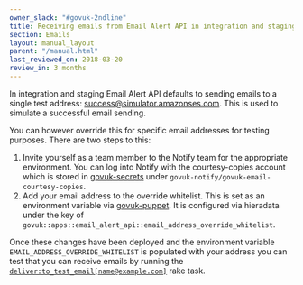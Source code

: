 ```yaml
---
owner_slack: "#govuk-2ndline"
title: Receiving emails from Email Alert API in integration and staging
section: Emails
layout: manual_layout
parent: "/manual.html"
last_reviewed_on: 2018-03-20
review_in: 3 months
---
```


In integration and staging Email Alert API defaults to sending emails
to a single test address: success@simulator.amazonses.com. This is used to
simulate a successful email sending.

You can however override this for specific email addresses for testing
purposes. There are two steps to this:

1. Invite yourself as a team member to the Notify team for the appropriate
   environment. You can log into Notify with the courtesy-copies account
   which is stored in [govuk-secrets][] under
   `govuk-notify/govuk-email-courtesy-copies`.
2. Add your email address to the override whitelist. This is set as an
   environment variable via [govuk-puppet][]. It is configured via hieradata
   under the key of
   `govuk::apps::email_alert_api::email_address_override_whitelist`.

Once these changes have been deployed and the environment variable
`EMAIL_ADDRESS_OVERRIDE_WHITELIST` is populated with your address you can test
that you can receive emails by running the
[`deliver:to_test_email[name@example.com]`][rake-task] rake task.

[govuk-secrets]: https://github.com/alphagov/govuk-secrets
[govuk-puppet]: https://github.com/alphagov/govuk-puppet
[rake-task]: https://github.com/alphagov/email-alert-api/blob/master/lib/tasks/deliver.rake#L19
